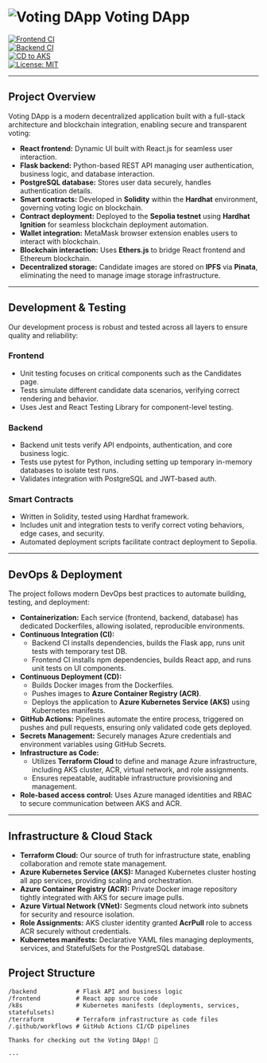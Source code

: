 # ![Voting DApp](https://raw.githubusercontent.com/amalsboui/voting-dapp/main/docs/logo.png) Voting DApp

[![Frontend CI](https://github.com/amalsboui/voting-dapp/actions/workflows/frontend.yml/badge.svg)](https://github.com/amalsboui/voting-dapp/actions/workflows/frontend.yml)  
[![Backend CI](https://github.com/amalsboui/voting-dapp/actions/workflows/backend.yml/badge.svg)](https://github.com/amalsboui/voting-dapp/actions/workflows/backend.yml)  
[![CD to AKS](https://github.com/amalsboui/voting-dapp/actions/workflows/cd-aks.yml/badge.svg)](https://github.com/amalsboui/voting-dapp/actions/workflows/cd-aks.yml)  
[![License: MIT](https://img.shields.io/badge/License-MIT-blue.svg)](LICENSE)

---

## Project Overview

Voting DApp is a modern decentralized application built with a full-stack architecture and blockchain integration, enabling secure and transparent voting:

- **React frontend:** Dynamic UI built with React.js for seamless user interaction.
- **Flask backend:** Python-based REST API managing user authentication, business logic, and database interaction.
- **PostgreSQL database:** Stores user data securely, handles authentication details.
- **Smart contracts:** Developed in **Solidity** within the **Hardhat** environment, governing voting logic on blockchain.
- **Contract deployment:** Deployed to the **Sepolia testnet** using **Hardhat Ignition** for seamless blockchain deployment automation.
- **Wallet integration:** MetaMask browser extension enables users to interact with blockchain.
- **Blockchain interaction:** Uses **Ethers.js** to bridge React frontend and Ethereum blockchain.
- **Decentralized storage:** Candidate images are stored on **IPFS** via **Pinata**, eliminating the need to manage image storage infrastructure.

---

## Development & Testing

Our development process is robust and tested across all layers to ensure quality and reliability:

### Frontend

- Unit testing focuses on critical components such as the Candidates page.
- Tests simulate different candidate data scenarios, verifying correct rendering and behavior.
- Uses Jest and React Testing Library for component-level testing.

### Backend

- Backend unit tests verify API endpoints, authentication, and core business logic.
- Tests use pytest for Python, including setting up temporary in-memory databases to isolate test runs.
- Validates integration with PostgreSQL and JWT-based auth.

### Smart Contracts

- Written in Solidity, tested using Hardhat framework.
- Includes unit and integration tests to verify correct voting behaviors, edge cases, and security.
- Automated deployment scripts facilitate contract deployment to Sepolia.

---

## DevOps & Deployment

The project follows modern DevOps best practices to automate building, testing, and deployment:

- **Containerization:** Each service (frontend, backend, database) has dedicated Dockerfiles, allowing isolated, reproducible environments.
- **Continuous Integration (CI):**  
  - Backend CI installs dependencies, builds the Flask app, runs unit tests with temporary test DB.  
  - Frontend CI installs npm dependencies, builds React app, and runs unit tests on UI components.
- **Continuous Deployment (CD):**  
  - Builds Docker images from the Dockerfiles.  
  - Pushes images to **Azure Container Registry (ACR)**.  
  - Deploys the application to **Azure Kubernetes Service (AKS)** using Kubernetes manifests.
- **GitHub Actions:** Pipelines automate the entire process, triggered on pushes and pull requests, ensuring only validated code gets deployed.
- **Secrets Management:** Securely manages Azure credentials and environment variables using GitHub Secrets.
- **Infrastructure as Code:**  
  - Utilizes **Terraform Cloud** to define and manage Azure infrastructure, including AKS cluster, ACR, virtual network, and role assignments.  
  - Ensures repeatable, auditable infrastructure provisioning and management.
- **Role-based access control:** Uses Azure managed identities and RBAC to secure communication between AKS and ACR.

---

## Infrastructure & Cloud Stack

- **Terraform Cloud:** Our source of truth for infrastructure state, enabling collaboration and remote state management.
- **Azure Kubernetes Service (AKS):** Managed Kubernetes cluster hosting all app services, providing scaling and orchestration.
- **Azure Container Registry (ACR):** Private Docker image repository tightly integrated with AKS for secure image pulls.
- **Azure Virtual Network (VNet):** Segments cloud network into subnets for security and resource isolation.
- **Role Assignments:** AKS cluster identity granted **AcrPull** role to access ACR securely without credentials.
- **Kubernetes manifests:** Declarative YAML files managing deployments, services, and StatefulSets for the PostgreSQL database.

## Project Structure

```plaintext
/backend           # Flask API and business logic
/frontend          # React app source code
/k8s               # Kubernetes manifests (deployments, services, statefulsets)
/terraform         # Terraform infrastructure as code files
/.github/workflows # GitHub Actions CI/CD pipelines

Thanks for checking out the Voting DApp! 🚀

---



